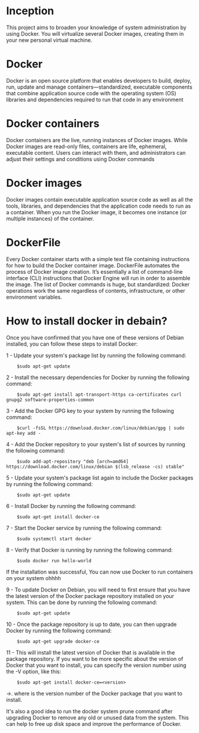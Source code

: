 # Inception

This project aims to broaden your knowledge of system administration by using Docker. You will virtualize several Docker images, creating them in your new personal virtual machine.
# Docker

Docker is an open source platform that enables developers to build, deploy, run, update and manage containers—standardized, executable components that combine application source code with the operating system (OS) libraries and dependencies required to run that code in any environment
# Docker containers

Docker containers are the live, running instances of Docker images. While Docker images are read-only files, containers are life, ephemeral, executable content. Users can interact with them, and administrators can adjust their settings and conditions using Docker commands
# Docker images

Docker images contain executable application source code as well as all the tools, libraries, and dependencies that the application code needs to run as a container. When you run the Docker image, it becomes one instance (or multiple instances) of the container. 

# DockerFile

Every Docker container starts with a simple text file containing instructions for how to build the Docker container image. DockerFile automates the process of Docker image creation. It’s essentially a list of command-line interface (CLI) instructions that Docker Engine will run in order to assemble the image. The list of Docker commands is huge, but standardized: Docker operations work the same regardless of contents, infrastructure, or other environment variables.

# How to install docker in debain?

Once you have confirmed that you have one of these versions of Debian installed, you can follow these steps to install Docker:

1 - Update your system's package list by running the following command:

        $sudo apt-get update
 
2 - Install the necessary dependencies for Docker by running the following command:
        
        $sudo apt-get install apt-transport-https ca-certificates curl gnupg2 software-properties-common

3 - Add the Docker GPG key to your system by running the following command:

        $curl -fsSL https://download.docker.com/linux/debian/gpg | sudo apt-key add -
        
4 - Add the Docker repository to your system's list of sources by running the following command:

        $sudo add-apt-repository "deb [arch=amd64] https://download.docker.com/linux/debian $(lsb_release -cs) stable"
        
5 - Update your system's package list again to include the Docker packages by running the following command:

        $sudo apt-get update
6 - Install Docker by running the following command:
        
        $sudo apt-get install docker-ce
        
7 - Start the Docker service by running the following command:

        $sudo systemctl start docker
        
8 - Verify that Docker is running by running the following command:
        
        $sudo docker run hello-world
If the installation was successful, You can now use Docker to run containers on your system ohhhh

9 - To update Docker on Debian, you will need to first ensure that you have the latest version of the Docker package repository installed on your system. This can be done by running the following command:

        $sudo apt-get update

10 - Once the package repository is up to date, you can then upgrade Docker by running the following command:

        $sudo apt-get upgrade docker-ce

11 - This will install the latest version of Docker that is available in the package repository. If you want to be more specific about the version of Docker that you want to install, you can specify the version number using the -V option, like this:

        $sudo apt-get install docker-ce=<version>

->. where <version> is the version number of the Docker package that you want to install.

It's also a good idea to run the docker system prune command after upgrading Docker to remove any old or unused data from the system. This can help to free up disk space and improve the performance of Docker.


